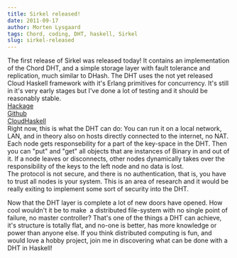 ```yaml
---
title: Sirkel released!
date: 2011-09-17
author: Morten Lysgaard
tags: Chord, coding, DHT, haskell, Sirkel
slug: sirkel-released
---
```


The first release of Sirkel was released today! It contains an
implementation of the Chord DHT, and a simple storage layer with fault
tolerance and replication, much similar to DHash. The DHT uses the not
yet released Cloud Haskell framework with it's Erlang primitives for
concurrency. It's still in it's very early stages but I've done a lot of
testing and it should be reasonably stable.\
[Hackage](http://hackage.haskell.org/package/sirkel-0.1)\
[Github](https://github.com/molysgaard/Sirkel)\
[CloudHaskell](https://github.com/jepst/CloudHaskell)\
Right now, this is what the DHT can do: You can run it on a local
network, LAN, and in theory also on hosts directly connected to the
internet, no NAT. Each node gets responsebility for a part of the
key-space in the DHT. Then you can "put" and "get" all objects that are
instances of Binary in and out of it. If a node leaves or disconnects,
other nodes dynamically takes over the responsibility of the keys to the
left node and no data is lost.\
The protocol is not secure, and there is no authentication, that is, you
have to trust all nodes is your system. This is an area of research and
it would be really exiting to implement some sort of security into the
DHT.

Now that the DHT layer is complete a lot of new doors have opened. How
cool wouldn't it be to make  a distributed file-system with no single
point of failure, no master controller? That's one of the things a DHT
can achieve, it's structure is totally flat, and no-one is better, has
more knowledge or power than anyone else. If you think distributed
computing is fun, and would love a hobby project, join me in discovering
what can be done with a DHT in Haskell!
